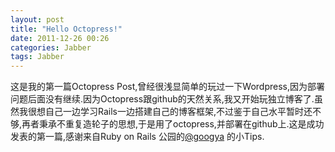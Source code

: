```yaml
---
layout: post
title: "Hello Octopress!"
date: 2011-12-26 00:26
categories: Jabber
tags: Jabber
---
```

<!--more-->

这是我的第一篇Octopress Post,曾经很浅显简单的玩过一下Wordpress,因为部署问题后面没有继续.因为Octopress跟github的天然关系,我又开始玩独立博客了.虽然我很想自己一边学习Rails一边搭建自己的博客框架,不过鉴于自己水平暂时还不够,再者秉承不重复造轮子的思想,于是用了octopress,并部署在github上.这是成功发表的第一篇,感谢来自Ruby on Rails 公园的[@googya](http://googya.github.com/) 的小Tips.
